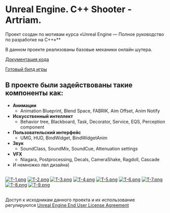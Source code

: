 ﻿# Unreal Engine. C++ Shooter - Artriam.

Проект создан по мотивам курса «Unreal Engine — Полное руководство по разработке на С++»**

В данном проекте реализованы базовые механики онлайн шутера.

[Документация кода](https://mega.nz/folder/FQVCzZSJ#i_Kr63oSy53ZhOPbMqJqrA)

[Готовый билд игры](https://mega.nz/folder/sZU3RYSZ#-0wXdqgals5d7XvUANUBQQ)

## В проекте были задействованы такие компоненты как:
  - **Aнимации**
    - Animation Blueprint, Blend Space, FABRIK, Aim Offset, Anim Notify
  - **Искусственный интеллект**
    - Behavior tree, Blackboard, Task, Decorator, Service, EQS, Perception component
  - **Пользовательский интерфейс**
    - UMG, HUD, BindWidget, BindWidgetAnim
  - **Звук**
    - SoundClass, SoundMix, SoundCue, Attenuation settings
  - **VFX**
    - Niagara, Postprocessing, Decals, CameraShake, Ragdoll, Cascade
  - И немножко лвл дизайна)

##
[![T-1.png](https://i.postimg.cc/qMNt1LCn/T-1.png)](https://postimg.cc/fJhTLYCT)
[![T-2.png](https://i.postimg.cc/MpRnSp5p/T-2.png)](https://postimg.cc/18mm0Pbk)
[![T-3.png](https://i.postimg.cc/YqTvZW1P/T-3.png)](https://postimg.cc/ZCFYy0sP)
[![T-4.png](https://i.postimg.cc/vmscHw2L/T-4.png)](https://postimg.cc/k2TnfzmB)
[![T-5.png](https://i.postimg.cc/hG1hXZHF/T-5.png)](https://postimg.cc/d7DJX6sn)
[![T-6.png](https://i.postimg.cc/sxNMVBbv/T-6.png)](https://postimg.cc/tnFqkgqj)
[![T-7.png](https://i.postimg.cc/nzVrBYJX/T-7.png)](https://postimg.cc/hJwKqmhn)
[![T-8.png](https://i.postimg.cc/v8qg7jDb/T-8.png)](https://postimg.cc/z3hG8xnc)
[![T-9.png](https://i.postimg.cc/Bb6895Yr/T-9.png)](https://postimg.cc/Kk6ctTyf)

##
Доступ к исходникам данного проекта и их использование регулируются [Unreal Engine End User License Agreement](https://www.unrealengine.com/eula)

